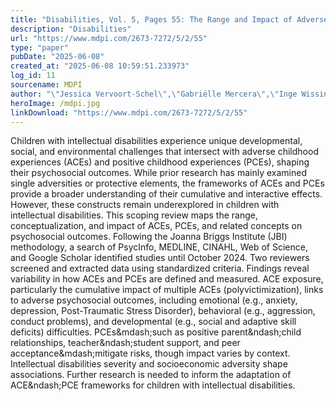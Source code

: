 ```yaml
---
title: "Disabilities, Vol. 5, Pages 55: The Range and Impact of Adverse and Positive Childhood Experiences on Psychosocial Outcomes in Children with Intellectual Disabilities: A Scoping Review"
description: "Disabilities"
url: "https://www.mdpi.com/2673-7272/5/2/55"
type: "paper"
pubDate: "2025-06-08"
created_at: "2025-06-08 10:59:51.233973"
log_id: 11
sourcename: MDPI
author: "\"Jessica Vervoort-Schel\",\"Gabriëlle Mercera\",\"Inge Wissink\",\"Janneke Staaks\",\"Peer van der Helm\",\"Ramón Lindauer\",\"Xavier Moonen\""
heroImage: /mdpi.jpg
linkDownload: "https://www.mdpi.com/2673-7272/5/2/55"
---
```


Children with intellectual disabilities experience unique developmental, social, and environmental challenges that intersect with adverse childhood experiences (ACEs) and positive childhood experiences (PCEs), shaping their psychosocial outcomes. While prior research has mainly examined single adversities or protective elements, the frameworks of ACEs and PCEs provide a broader understanding of their cumulative and interactive effects. However, these constructs remain underexplored in children with intellectual disabilities. This scoping review maps the range, conceptualization, and impact of ACEs, PCEs, and related concepts on psychosocial outcomes. Following the Joanna Briggs Institute (JBI) methodology, a search of PsycInfo, MEDLINE, CINAHL, Web of Science, and Google Scholar identified studies until October 2024. Two reviewers screened and extracted data using standardized criteria. Findings reveal variability in how ACEs and PCEs are defined and measured. ACE exposure, particularly the cumulative impact of multiple ACEs (polyvictimization), links to adverse psychosocial outcomes, including emotional (e.g., anxiety, depression, Post-Traumatic Stress Disorder), behavioral (e.g., aggression, conduct problems), and developmental (e.g., social and adaptive skill deficits) difficulties. PCEs&amp;mdash;such as positive parent&amp;ndash;child relationships, teacher&amp;ndash;student support, and peer acceptance&amp;mdash;mitigate risks, though impact varies by context. Intellectual disabilities severity and socioeconomic adversity shape associations. Further research is needed to inform the adaptation of ACE&amp;ndash;PCE frameworks for children with intellectual disabilities.
